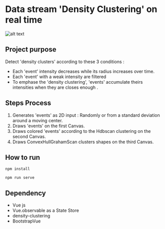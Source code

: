 # Data stream 'Density Clustering' on real time 

![alt text](https://github.com/imagino50/ParticlesProject/blob/master/public/image.png   "Home page")

## Project purpose
Detect 'density clusters' according to these 3 conditions :
- Each 'event' intensity decreases while its radius increases over time.  
- Each 'event' with a weak intensity are filtered
- To emphase the 'density clustering', 'events' accumulate theirs intensities when they are closes enough .

## Steps Process
1. Generates 'events' as 2D input : Randomly or from a standard deviation around a moving center. 
2. Draws 'events' on the first Canvas.
3. Draws colored 'events' according to the Hdbscan clustering on the second Canvas.
4. Draws ConvexHullGrahamScan clusters shapes on the third Canvas.

## How to run
```
npm install
```
```
npm run serve
```

## Dependency

- Vue js
- Vue.observable as a State Store
- density-clustering
- BootstrapVue
